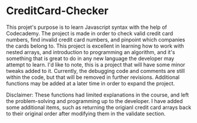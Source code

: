 # CreditCard-Checker

This projet's purpose is to learn Javascript syntax with the help of Codecademy. The project is made in order to check valid credit card numbers, find invalid credit card numbers, and pinpoint which companies the cards belong to. This project is excellent in learning how to work with nested arrays, and introduction to programming an algorithm, and it's something that is great to do in any new language the developer may attempt to learn.
I'd like to note, this is a project that will have some minor tweaks added to it. Currently, the debugging code and comments are still within the code, but that will be removed in further revisions. Additional functions may be added at a later time in order to expand the project.

Disclaimer: These functions had limited explanations in the course, and left the problem-solving and programming up to the developer. I have added some additional items, such as returning the origianl credit card arrays back to their original order after modifying them in the validate section.
